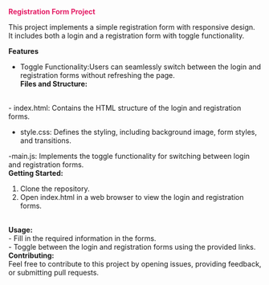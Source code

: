  <span style="color:#e41e66"><Strong> Registration Form Project</strong></span>

This project implements a simple registration form with  responsive design. 
<br>
It includes both a login and a registration form with toggle functionality.
<br>

<strong>Features</strong>
<br>
- Toggle Functionality:Users can seamlessly switch between the login and registration forms without refreshing the page.
  <br>
 <strong>Files and Structure:</strong>
<br>
- index.html: Contains the HTML structure of the login and registration forms.
  
- style.css: Defines the styling, including background image, form styles, and transitions.
  
-main.js: Implements the toggle functionality for switching between login and registration forms.
  <br>
<strong> Getting Started:</strong>
<br>
1. Clone the repository.
   <br>
2. Open index.html in a web browser to view the login and registration forms.
<br>
<strong>Usage:</strong>
<br>
- Fill in the required information in the forms.
 <br>
- Toggle between the login and registration forms using the provided links.
<br>
<strong> Contributing:</strong>
<br>
Feel free to contribute to this project by opening issues, providing feedback, or submitting pull requests.

